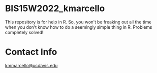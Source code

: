# BIS15W2022_kmarcello

This repository is for help in R. So, you won't be freaking out all the time when you don't know how to do a seemingly simple thing in R.  Problems completely solved!

# Contact Info
kmmarcello@ucdavis.edu
